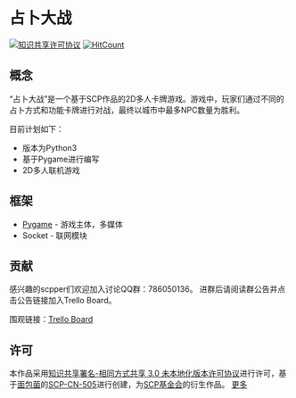 # 占卜大战
[![知识共享许可协议](https://i.creativecommons.org/l/by-sa/3.0/88x31.png)](http://creativecommons.org/licenses/by-sa/3.0/)
[![HitCount](http://hits.dwyl.io/Cynthia7979/The-Prophesy-War.svg)](http://hits.dwyl.io/Cynthia7979/The-Prophesy-War)

## 概念
“占卜大战”是一个基于SCP作品的2D多人卡牌游戏。游戏中，玩家们通过不同的占卜方式和功能卡牌进行对战，最终以城市中最多NPC数量为胜利。

目前计划如下：
* 版本为Python3
* 基于Pygame进行编写
* 2D多人联机游戏

## 框架
* [Pygame](https://www.pygame.org/news) - 游戏主体，多媒体
* Socket - 联网模块

## 贡献
感兴趣的scpper们欢迎加入讨论QQ群：786050136。
进群后请阅读群公告并点击公告链接加入Trello Board。

围观链接：[Trello Board](https://trello.com/b/WxonLBci/the-prophesy-war)

## 许可
本作品采用<a rel="license" href="http://creativecommons.org/licenses/by-sa/3.0/">知识共享署名-相同方式共享 3.0 未本地化版本许可协议</a>进行许可，基于[面包菌](http://scp-wiki-cn.wikidot.com/breaddddd-s-personnel-file)的[SCP-CN-505](http://scp-wiki-cn.wikidot.com/scp-cn-505)进行创建，为[SCP基金会](http://scp-wiki-cn.wikidot.com/)的衍生作品。
[更多](https://github.com/Cynthia7979/The-Prophesy-War/blob/master/Python/LICENSE/LICENSE.md)